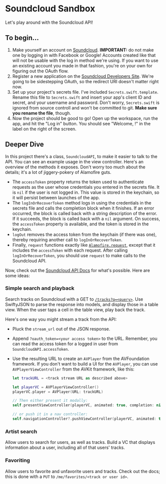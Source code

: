 # Soundcloud Sandbox

Let's play around with the Soundcloud API!

## To begin...

1. Make yourself an account on [Soundcloud](https://soundcloud.com). **IMPORTANT:** do not make one by logging in with Facebook or Google! Accounts created like that will not be usable with the log in method we're using. If you want to use an existing account you made in that fashion, you're on your own for figuring out the OAuth flow.
2. Register a new application on the [Soundcloud Developers Site](http://soundcloud.com/you/apps/new). We're going to be sidestepping OAuth, so the redirect URI doesn't matter right now.
3. Set up your project's secrets file. I've included `Secrets.swift.template`. Rename this file to `Secrets.swift` and insert your app's client ID and secret, and your username and password. Don't worry, `Secrets.swift` is ignored from source controll and won't be committed to git. **Make sure you rename the file**, though.
4. Now the project should be good to go! Open up the workspace, run the app, and hit the "Log in" button. You should see "Welcome, <your name>!" in the label on the right of the screen.


## Deeper Dive

In this project there's a class, `SoundcloudAPI`, to make it easier to talk to the API. You can see an example usage in the view controller. Here's an overview of the methods it exposes. Don't worry too much about the details; it's a lot of jiggery-pokery of Alamofire guts.

- The `accessToken` property returns the token used to authenticate requests as the user whose credentials you entered in the secrets file. It is `nil` if the user is not logged in. This value is stored in the keychain, so it will persist between launches of the app.
- The `logInOrRecoverToken` method logs in using the credentials in the secrets file and calls the completion block when it finishes. If an error occurred, the block is called back with a string description of the error. If it succeeds, the block is called back with a `nil` argument. On success, the `accessToken` property is available, and the token is stored in the keychain.
- `logOut` removes the access token from the keychain (if there was one), thereby requiring another call to `logInOrRecoverToken`.
- Finally, `request` functions exactly like [`Alamofire.request`](https://github.com/Alamofire/Alamofire#response-handling), except that it includes the `accessToken` with each request. After calling `logInOrRecoverToken`, you should use `request` to make calls to the Soundcloud API.

Now, check out the [Soundcloud API Docs](https://developers.soundcloud.com/docs/api/reference) for what's possible. Here are some ideas:

### Simple search and playback

Search tracks on Soundcloud with a GET to [`/tracks?q=<query>`](https://developers.soundcloud.com/docs/api/reference#tracks). Use SwiftyJSON to parse the response into models, and display those in a table view. When the user taps a cell in the table view, play back the track.

Here's one way you might stream a track from the API:

- Pluck the `stream_url` out of the JSON response.
- Append `?oauth_token=<your access token>` to the URL. Remember, you can read the access token for a logged in user from `SoundcloudAPI.accessToken`.
- Use the resulting URL to create an `AVPlayer` from the AVFoundation framework. If you don't want to build a UI for the `AVPlayer`, you can use `AVPlayerViewController` from the AVKit framework, like this:

    ```swift
    let trackURL = <track stream URL as described above>
    
    let playerVC = AVPlayerViewController()
    playerVC.player = AVPlayer(URL: trackURL)

    // Then either present it modally:
    self.presentViewController(playerVC, animated: true, completion: nil)
    
    // or push it in a nav controller:
    self.navigationController?.pushViewController(playerVC, animated: true)
    ```

### Artist search

Allow users to search for users, as well as tracks. Build a VC that displays information about a user, including all of that users' tracks.

### Favoriting

Allow users to favorite and unfavorite users and tracks. Check out the docs; this is done with a `PUT` to `/me/favorites/<track or user id>`.
